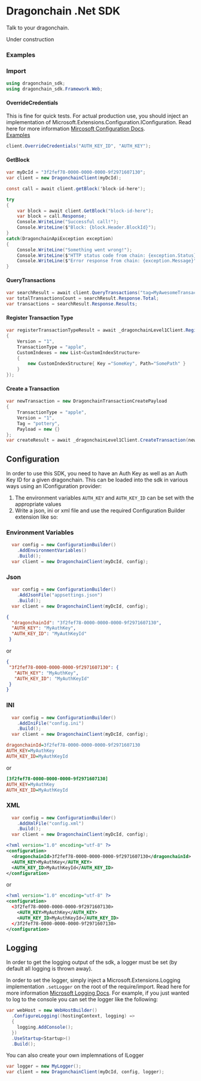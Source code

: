 # Dragonchain .Net SDK

Talk to your dragonchain.

Under construction

### Examples

### Import
```csharp
using dragonchain_sdk;
using dragonchain_sdk.Framework.Web;
```

#### OverrideCredentials

This is fine for quick tests. For actual production use, you should inject an implementation of Microsoft.Extensions.Configuration.IConfiguration. Read here for more information [Mircosoft Configuration Docs](https://docs.microsoft.com/en-us/aspnet/core/fundamentals/configuration/?view=aspnetcore-2.2).   
[Examples](#configuration)

```csharp
client.OverrideCredentials("AUTH_KEY_ID", "AUTH_KEY");
```

#### GetBlock

```csharp
var myDcId = "3f2fef78-0000-0000-0000-9f2971607130";
var client = new DragonchainClient(myDcId);

const call = await client.getBlock('block-id-here');

try 
{
    var block = await client.GetBlock("block-id-here");
    var block = call.Response;
    Console.WriteLine("Successful call!");
    Console.WriteLine($"Block: {block.Header.BlockId}");
}
catch(DragonchainApiException exception)
{
    Console.WriteLine("Something went wrong!");
    Console.WriteLine($"HTTP status code from chain: {exception.Status}");
    Console.WriteLine($"Error response from chain: {exception.Message}");
}
```

#### QueryTransactions

```csharp
var searchResult = await client.QueryTransactions("tag=MyAwesomeTransactionTag");
var totalTransactionsCount = searchResult.Response.Total;
var transactions = searchResult.Response.Results;
```

#### Register Transaction Type

```csharp
var registerTransactionTypeResult = await _dragonchainLevel1Client.RegisterTransactionType(new TransactionTypeStructure
{
    Version = "1",
    TransactionType = "apple",
    CustomIndexes = new List<CustomIndexStructure>
    {
        new CustomIndexStructure{ Key ="SomeKey", Path="SomePath" }
    }
});
```

#### Create a Transaction

```csharp
var newTransaction = new DragonchainTransactionCreatePayload
{
    TransactionType = "apple",
    Version = "1",
    Tag = "pottery",
    Payload = new {}
};
var createResult = await _dragonchainLevel1Client.CreateTransaction(newTransaction);
```

## Configuration

In order to use this SDK, you need to have an Auth Key as well as an Auth Key ID for a given dragonchain.
This can be loaded into the sdk in various ways using an IConfiguration provider:

1. The environment variables `AUTH_KEY` and `AUTH_KEY_ID` can be set with the appropriate values
2. Write a json, ini or xml file and use the required Configuration Builder extension like so:

### Environment Variables

```csharp
  var config = new ConfigurationBuilder()
    .AddEnvironmentVariables()
    .Build();    
  var client = new DragonchainClient(myDcId, config);
```

### Json

```csharp
  var config = new ConfigurationBuilder()
    .AddJsonFile("appsettings.json")
    .Build();    
  var client = new DragonchainClient(myDcId, config);
```

```json
{
  "dragonchainId": "3f2fef78-0000-0000-0000-9f2971607130",
  "AUTH_KEY": "MyAuthKey",
  "AUTH_KEY_ID": "MyAuthKeyId"
 }
 ```
 or
 ```json
{
  "3f2fef78-0000-0000-0000-9f2971607130": {
    "AUTH_KEY": "MyAuthKey",
    "AUTH_KEY_ID": "MyAuthKeyId"
  }
 }
 ```

### INI

```csharp
  var config = new ConfigurationBuilder()
    .AddIniFile("config.ini")
    .Build();    
  var client = new DragonchainClient(myDcId, config);
```

```ini
dragonchainId=3f2fef78-0000-0000-0000-9f2971607130
AUTH_KEY=MyAuthKey
AUTH_KEY_ID=MyAuthKeyId
```
or
```ini
[3f2fef78-0000-0000-0000-9f2971607130]
AUTH_KEY=MyAuthKey
AUTH_KEY_ID=MyAuthKeyId
```

### XML

```csharp
  var config = new ConfigurationBuilder()
    .AddXmlFile("config.xml")
    .Build();    
  var client = new DragonchainClient(myDcId, config);
```

```xml
<?xml version="1.0" encoding="utf-8" ?>
<configuration>
  <dragonchainId>3f2fef78-0000-0000-0000-9f2971607130</dragonchainId>
  <AUTH_KEY>MyAuthKey</AUTH_KEY>
  <AUTH_KEY_ID>MyAuthKeyId</AUTH_KEY_ID>
</configuration>
```
or
```xml
<?xml version="1.0" encoding="utf-8" ?>
<configuration>  
  <3f2fef78-0000-0000-0000-9f2971607130>
    <AUTH_KEY>MyAuthKey</AUTH_KEY>
    <AUTH_KEY_ID>MyAuthKeyId</AUTH_KEY_ID>  
  </3f2fef78-0000-0000-0000-9f2971607130>
</configuration>
```

## Logging

In order to get the logging output of the sdk, a logger must be set (by default all logging is thrown away).

In order to set the logger, simply inject a Microsoft.Extensions.Logging implementation `.setLogger` on the root of the require/import. 
Read here for more information [Microsoft Logging Docs](https://docs.microsoft.com/en-us/aspnet/core/fundamentals/logging/?view=aspnetcore-2.2). 
For example, if you just wanted to log to the console you can set the logger like the following:

```csharp
var webHost = new WebHostBuilder()        
  .ConfigureLogging((hostingContext, logging) =>
  {
    logging.AddConsole();            
  })
  .UseStartup<Startup>()
  .Build();
```

You can also create your own implemnations of ILogger

```csharp
var logger = new MyLogger();
var client = new DragonchainClient(myDcId, config, logger);                
```
